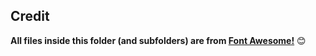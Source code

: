 ## Credit
**All files inside this folder (and subfolders) are from [Font Awesome!](https://fontawesome.com/)** 😊

